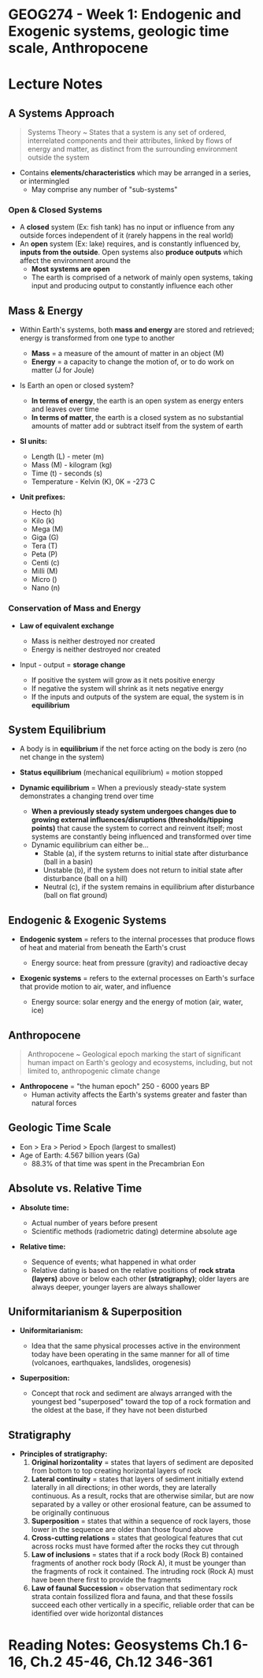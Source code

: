 # GEOG274 - Week 1: Endogenic and Exogenic systems, geologic time scale, Anthropocene

# Lecture Notes

## A Systems Approach
> Systems Theory ~ States that a system is any set of ordered, interrelated components and their attributes, linked by flows of energy and matter, as distinct from the surrounding environment outside the system

- Contains **elements/characteristics** which may be arranged in a series, or intermingled
	- May comprise any number of "sub-systems"

### Open & Closed Systems
- A **closed** system (Ex: fish tank) has no input or influence from any outside forces independent of it (rarely happens in the real world)
- An **open** system (Ex: lake) requires, and is constantly influenced by, **inputs from the outside**. Open systems also **produce outputs** which affect the environment around the
	- **Most systems are open**
	- The earth is comprised of a network of mainly open systems, taking input and producing output to constantly influence each other

## Mass & Energy
- Within Earth's systems, both **mass and energy** are stored and retrieved; energy is transformed from one type to another
	- **Mass** = a measure of the amount of matter in an object (M)
	- **Energy** = a capacity to change the motion of, or to do work on matter (J for Joule)

- Is Earth an open or closed system?
	- **In terms of energy**, the earth is an open system as energy enters and leaves over time
	- **In terms of matter**, the earth is a closed system as no substantial amounts of matter add or subtract itself from the system of earth

- **SI units:**
	- Length (L) - meter (m)
	- Mass (M) - kilogram (kg)
	- Time (t) - seconds (s)
	- Temperature - Kelvin (K), 0K = -273 C

- **Unit prefixes:**
	- Hecto (h)
	- Kilo (k)
	- Mega (M)
	- Giga (G)
	- Tera (T)
	- Peta (P)
	- Centi (c)
	- Milli (M)
	- Micro ()
	- Nano (n)

### Conservation of Mass and Energy
- **Law of equivalent exchange**
	- Mass is neither destroyed nor created
	- Energy is neither destroyed nor created

- Input - output = **storage change**
	- If positive the system will grow as it nets positive energy
	- If negative the system will shrink as it nets negative energy
	- If the inputs and outputs of the system are equal, the system is in **equilibrium**

## System Equilibrium
- A body is in **equilibrium** if the net force acting on the body is zero (no net change in the system)

- **Status equilibrium** (mechanical equilibrium) = motion stopped
- **Dynamic equilibrium** = When a previously steady-state system demonstrates a changing trend over time
	- **When a previously steady system undergoes changes due to growing external influences/disruptions (thresholds/tipping points)** that cause the system to correct and reinvent itself; most systems are constantly being influenced and transformed over time
	- Dynamic equilibrium can either be...
 		- Stable (a), if the system returns to initial state after disturbance (ball in a basin)
 		- Unstable (b), if the system does not return to initial state after disturbance (ball on a hill)
 		- Neutral (c), if the system remains in equilibrium after disturbance (ball on flat ground)

## Endogenic & Exogenic Systems
- **Endogenic system** = refers to the internal processes that produce flows of heat and material from beneath the Earth's crust
	- Energy source: heat from pressure (gravity) and radioactive decay

- **Exogenic systems** = refers to the external processes on Earth's surface that provide motion to air, water, and influence
	- Energy source: solar energy and the energy of motion (air, water, ice)

## Anthropocene
> Anthropocene ~ Geological epoch marking the start of significant human impact on Earth's geology and ecosystems, including, but not limited to, anthropogenic climate change

- **Anthropocene** = "the human epoch" 250 - 6000 years BP
	- Human activity affects the Earth's systems greater and faster than natural forces

## Geologic Time Scale
- Eon > Era > Period > Epoch (largest to smallest)
- Age of Earth: 4.567 billion years (Ga)
	- 88.3% of that time was spent in the Precambrian Eon

## Absolute vs. Relative Time
- **Absolute time:**
	- Actual number of years before present
	- Scientific methods (radiometric dating) determine absolute age

- **Relative time:**
	- Sequence of events; what happened in what order
	- Relative dating is based on the relative positions of **rock strata (layers)** above or below each other **(stratigraphy)**; older layers are always deeper, younger layers are always shallower

## Uniformitarianism & Superposition
- **Uniformitarianism:**
	- Idea that the same physical processes active in the environment today have been operating in the same manner for all of time (volcanoes, earthquakes, landslides, orogenesis)

- **Superposition:**
	- Concept that rock and sediment are always arranged with the youngest bed "superposed" toward the top of a rock formation and the oldest at the base, if they have not been disturbed

## Stratigraphy
- **Principles of stratigraphy:**
	1. **Original horizontality** = states that layers of sediment are deposited from bottom to top creating horizontal layers of rock
	2. **Lateral continuity** = states that layers of sediment initially extend laterally in all directions; in other words, they are laterally continuous. As a result, rocks that are otherwise similar, but are now separated by a valley or other erosional feature, can be assumed to be originally continuous
	3. **Superposition** = states that within a sequence of rock layers, those lower in the sequence are older than those found above
	4. **Cross-cutting relations** = states that geological features that cut across rocks must have formed after the rocks they cut through
	5. **Law of inclusions** = states that if a rock body (Rock B) contained fragments of another rock body (Rock A), it must be younger than the fragments of rock it contained. The intruding rock (Rock A) must have been there first to provide the fragments
	6. **Law of faunal Succession** = observation that sedimentary rock strata contain fossilized flora and fauna, and that these fossils succeed each other vertically in a specific, reliable order that can be identified over wide horizontal distances

# Reading Notes: Geosystems Ch.1 6-16, Ch.2 45-46, Ch.12 346-361